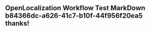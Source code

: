 <properties
ms.topic="hero-topic"
ms.test1="hero-topic"
ms.test2="test"/>

## OpenLocalization Workflow Test MarkDown b84366dc-a626-41c7-b10f-44f956f20ea5 thanks!
